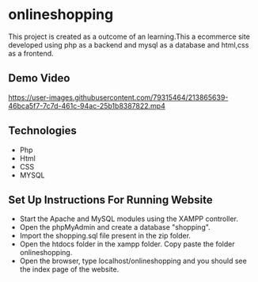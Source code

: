 # onlineshopping
This project is created as a outcome of an learning.This a ecommerce site developed using php as a backend and mysql as a database and html,css as a frontend.

## Demo Video
https://user-images.githubusercontent.com/79315464/213865639-46bca5f7-7c7d-461c-94ac-25b1b8387822.mp4

## Technologies
  * Php
  * Html
  * CSS
  * MYSQL

## Set Up Instructions For Running Website
  - Start the Apache and MySQL modules using the XAMPP controller.
  - Open the phpMyAdmin and create a database "shopping".
  - Import the shopping.sql file present in the zip folder.
  - Open the htdocs folder in the xampp folder. Copy paste the folder onlineshopping.
  - Open the browser, type localhost/onlineshopping and you should see the index page of the website.




